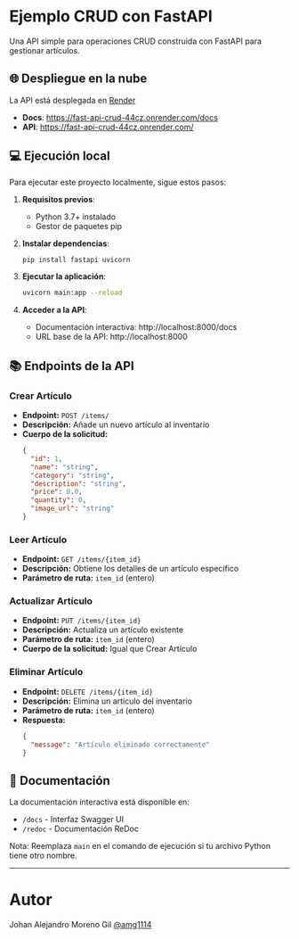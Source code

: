 # Ejemplo CRUD con FastAPI

Una API simple para operaciones CRUD construida con FastAPI para gestionar artículos.

## 🌐 Despliegue en la nube
La API está desplegada en [Render](https://fast-api-crud-44cz.onrender.com/) 

- **Docs**: https://fast-api-crud-44cz.onrender.com/docs
- **API**: https://fast-api-crud-44cz.onrender.com/

## 💻 Ejecución local

Para ejecutar este proyecto localmente, sigue estos pasos:

1. **Requisitos previos**:
   - Python 3.7+ instalado
   - Gestor de paquetes pip

2. **Instalar dependencias**:
   ```bash
   pip install fastapi uvicorn
   ```

3. **Ejecutar la aplicación**:
   ```bash
   uvicorn main:app --reload
   ```

4. **Acceder a la API**:
   - Documentación interactiva: http://localhost:8000/docs
   - URL base de la API: http://localhost:8000

## 📚 Endpoints de la API

### Crear Artículo
- **Endpoint:** `POST /items/`
- **Descripción:** Añade un nuevo artículo al inventario
- **Cuerpo de la solicitud:**
  ```json
  {
    "id": 1,
    "name": "string",
    "category": "string",
    "description": "string",
    "price": 0.0,
    "quantity": 0,
    "image_url": "string"
  }
  ```

### Leer Artículo
- **Endpoint:** `GET /items/{item_id}`
- **Descripción:** Obtiene los detalles de un artículo específico
- **Parámetro de ruta:** `item_id` (entero)

### Actualizar Artículo
- **Endpoint:** `PUT /items/{item_id}`
- **Descripción:** Actualiza un artículo existente
- **Parámetro de ruta:** `item_id` (entero)
- **Cuerpo de la solicitud:** Igual que Crear Artículo

### Eliminar Artículo
- **Endpoint:** `DELETE /items/{item_id}`
- **Descripción:** Elimina un artículo del inventario
- **Parámetro de ruta:** `item_id` (entero)
- **Respuesta:**
  ```json
  {
    "message": "Artículo eliminado correctamente"
  }
  ```

## 📖 Documentación
La documentación interactiva está disponible en:
- `/docs` - Interfaz Swagger UI
- `/redoc` - Documentación ReDoc

Nota: Reemplaza `main` en el comando de ejecución si tu archivo Python tiene otro nombre.

---

# Autor

Johan Alejandro Moreno Gil [@amg1114](https://github.com/amg1114)